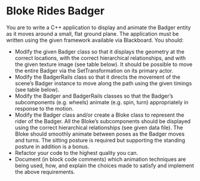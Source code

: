 # Bloke Rides Badger

You are to write a C++ application to display and animate the Badger entity as it moves around a small, flat ground plane. The application must be written using the given framework available via Blackboard. You should:

* Modify the given Badger class so that it displays the geometry at the correct locations, with the correct hierarchical relationships, and with the given texture image (see table below). It should be possible to move the entire Badger via the SetTransformation on its primary actor.
* Modify the BadgerRails class so that it directs the movement of the scene’s Badger instance to move along the path using the given timings (see table below).
* Modify the Badger and BadgerRails classes so that the Badger’s subcomponents (e.g. wheels) animate (e.g. spin, turn) appropriately in response to the motion.
* Modify the Badger class and/or create a Bloke class to represent the rider of the Badger. All the Bloke’s subcomponents should be displayed using the correct hierarchical relationships (see given data file). The Bloke should smoothly animate between poses as the Badger moves and turns. The sitting posture is required but supporting the standing posture in addition is a bonus.
* Refactor your code to the highest quality you can.
* Document (in block code comments) which animation techniques are being used, how, and explain the choices made to satisfy and implement the above requirements.

